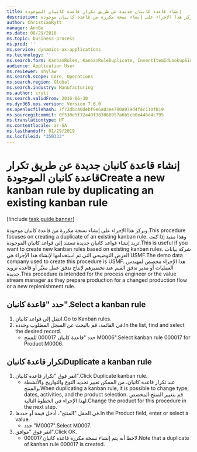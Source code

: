 ```yaml
---
title: إنشاء قاعدة كانبان جديدة عن طريق تكرار قاعدة كانبان الموجودة
description: ويركز هذا الإجراء على إنشاء نسخة مكررة من قاعدة كانبان موجودة.
author: ChristianRytt
manager: AnnBe
ms.date: 08/29/2018
ms.topic: business-process
ms.prod: ''
ms.service: dynamics-ax-applications
ms.technology: ''
ms.search.form: KanbanRules, KanbanRuleDuplicate, InventItemIdLookupSimple
audience: Application User
ms.reviewer: shylaw
ms.search.scope: Core, Operations
ms.search.region: Global
ms.search.industry: Manufacturing
ms.author: crytt
ms.search.validFrom: 2016-06-30
ms.dyn365.ops.version: Version 7.0.0
ms.openlocfilehash: 7f72dbca0debf9e6a03ee700a979d4f4c110f819
ms.sourcegitcommit: 0f530e5f72a40f383868957a6b5cb0e446e4c795
ms.translationtype: HT
ms.contentlocale: ar-SA
ms.lasthandoff: 01/29/2019
ms.locfileid: "350333"
---
```

# <a name="create-a-new-kanban-rule-by-duplicating-an-existing-kanban-rule"></a><span data-ttu-id="04766-103">إنشاء قاعدة كانبان جديدة عن طريق تكرار قاعدة كانبان الموجودة</span><span class="sxs-lookup"><span data-stu-id="04766-103">Create a new kanban rule by duplicating an existing kanban rule</span></span>

[!include [task guide banner](../../includes/task-guide-banner.md)]

<span data-ttu-id="04766-104">ويركز هذا الإجراء على إنشاء نسخة مكررة من قاعدة كانبان موجودة.</span><span class="sxs-lookup"><span data-stu-id="04766-104">This procedure focuses on creating a duplicate of an existing kanban rule.</span></span> <span data-ttu-id="04766-105">وهذا مفيد إذا كنت تريد إنشاء قواعد كانبان جديدة تستند إلى قواعد كانبان الموجودة.</span><span class="sxs-lookup"><span data-stu-id="04766-105">This is useful if you want to create new kanban rules based on existing kanban rules.</span></span> <span data-ttu-id="04766-106">شركة بيانات العرض التوضيحي التي تم استخدامها لإنشاء هذا الإجراء هي USMF.</span><span class="sxs-lookup"><span data-stu-id="04766-106">The demo data company used to create this procedure is USMF.</span></span> <span data-ttu-id="04766-107">هذا الإجراء مخصص لمهندس العمليات أو مدير تدفق القيم عند تحضيرهم لإنتاج تدفق عمل مغيَّر أو قاعدة تزويد جديدة.</span><span class="sxs-lookup"><span data-stu-id="04766-107">This procedure is intended for the process engineer or the value stream manager as they prepare production for a changed production flow or a new replenishment rule.</span></span>


## <a name="select-a-kanban-rule"></a><span data-ttu-id="04766-108">حدد "قاعدة كانبان".</span><span class="sxs-lookup"><span data-stu-id="04766-108">Select a kanban rule</span></span>
1. <span data-ttu-id="04766-109">انتقل إلى قواعد كانبان.</span><span class="sxs-lookup"><span data-stu-id="04766-109">Go to Kanban rules.</span></span>
2. <span data-ttu-id="04766-110">في القائمة، قم بالبحث عن السجل المطلوب وحدده.</span><span class="sxs-lookup"><span data-stu-id="04766-110">In the list, find and select the desired record.</span></span>
    * <span data-ttu-id="04766-111">حدد "قاعدة كانبان 000017 للمنتج M0006".</span><span class="sxs-lookup"><span data-stu-id="04766-111">Select kanban rule 000017 for Product M0006.</span></span>  

## <a name="duplicate-a-kanban-rule"></a><span data-ttu-id="04766-112">تكرار قاعدة كانبان</span><span class="sxs-lookup"><span data-stu-id="04766-112">Duplicate a kanban rule</span></span>
1. <span data-ttu-id="04766-113">انقر فوق "تكرار قاعدة كانبان".</span><span class="sxs-lookup"><span data-stu-id="04766-113">Click Duplicate kanban rule.</span></span>
    * <span data-ttu-id="04766-114">عند تكرار قاعدة كانبان، من الممكن تغيير تحديد النوع والتواريخ والأنشطة والمنتج.</span><span class="sxs-lookup"><span data-stu-id="04766-114">When duplicating a kanban rule, it is possible to change type, dates, activities, and the product selection.</span></span> <span data-ttu-id="04766-115">قم بتغيير المنتج المخصص لهذا الإجراء في الخطوة التالية.</span><span class="sxs-lookup"><span data-stu-id="04766-115">Change the product for this procedure in the next step.</span></span>  
2. <span data-ttu-id="04766-116">في الحقل "المنتج"، أدخل قيمة أو حددها.</span><span class="sxs-lookup"><span data-stu-id="04766-116">In the Product field, enter or select a value.</span></span>
    * <span data-ttu-id="04766-117">حدد "M0007".</span><span class="sxs-lookup"><span data-stu-id="04766-117">Select M0007.</span></span>  
3. <span data-ttu-id="04766-118">انقر فوق "موافق".</span><span class="sxs-lookup"><span data-stu-id="04766-118">Click OK.</span></span>
    * <span data-ttu-id="04766-119">لاحظ أنه يتم إنشاء نسخة مكررة قاعدة كانبان 000017.</span><span class="sxs-lookup"><span data-stu-id="04766-119">Note that a duplicate of kanban rule 000017 is created.</span></span>    

